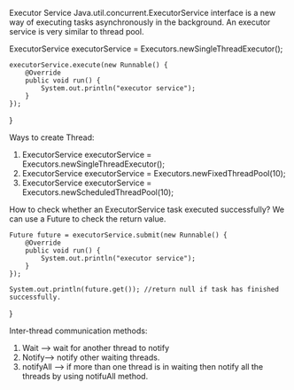 Executor Service
Java.util.concurrent.ExecutorService interface is a new way of executing tasks asynchronously in the background. An executor service is very similar to thread pool.

   ExecutorService executorService = Executors.newSingleThreadExecutor();

    executorService.execute(new Runnable() {
        @Override
        public void run() {
            System.out.println("executor service");
        }
    });
}

Ways to create Thread:
1.    ExecutorService executorService = Executors.newSingleThreadExecutor();
2.    ExecutorService executorService = Executors.newFixedThreadPool(10);
3.    ExecutorService executorService = Executors.newScheduledThreadPool(10);

How to check whether an ExecutorService task executed successfully?
We can use a Future to check the return value. 

    Future future = executorService.submit(new Runnable() {
        @Override
        public void run() {
            System.out.println("executor service");
        }
    });

    System.out.println(future.get()); //return null if task has finished successfully.
}


Inter-thread communication methods:
1. Wait —> wait for another thread to notify
2. Notify—> notify other waiting threads.
3. notifyAll —> if more than one thread is in waiting then notify all the threads by using notifuAll method.
